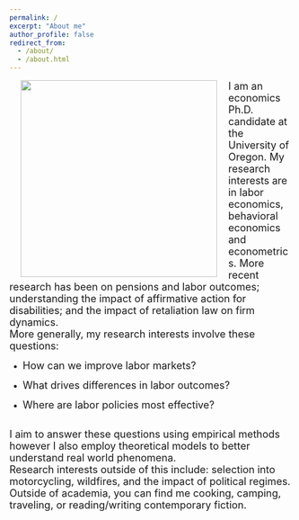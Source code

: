 ```yaml
---
permalink: /
excerpt: "About me"
author_profile: false
redirect_from: 
  - /about/
  - /about.html
---
```


<img style="float: left; margin: 0px 20px" src="./images/grad-photo-final.jpg" width="350">

<font size="4.75"> 
I am an economics Ph.D. candidate at the University of Oregon. My research interests are in labor economics, behavioral economics and econometrics. More recent research has been on pensions and labor outcomes; understanding the impact of affirmative action for disabilities; and the impact of retaliation law on firm dynamics. 
</font> 

<br>

<font size="4.75"> 
More generally, my research interests involve these questions:
</font> 

  - <font size="4.75"> How can we improve labor markets? </font> 

  - <font size="4.75"> What drives differences in labor outcomes? </font> 

  - <font size="4.75"> Where are labor policies most effective? </font> 

<br>

<font size="4.75">
I aim to answer these questions using empirical methods however I also employ theoretical models to better understand real world phenomena.
</font> 

<br>

<font size="4.75">
Research interests outside of this include: selection into motorcycling, wildfires, and the impact of political regimes.
</font> 

<br>

<font size="4.75">
Outside of academia, you can find me cooking, camping, traveling, or reading/writing contemporary fiction.
</font> 

